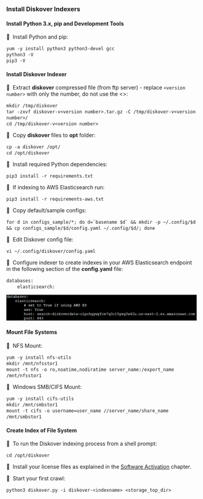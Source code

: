 
### Install Diskover Indexers

#### Install Python 3.x, pip and Development Tools

🔴 &nbsp;Install Python and pip:
```
yum -y install python3 python3-devel gcc
python3 -V
pip3 -V
```

#### Install Diskover Indexer

🔴 &nbsp;Extract **diskover** compressed file (from ftp server) - replace `<version number>` with only the number, do not use the <>:
```
mkdir /tmp/diskover
tar -zxvf diskover-v<version number>.tar.gz -C /tmp/diskover-v<version number>/
cd /tmp/diskover-v<version number>
```

🔴 &nbsp;Copy **diskover** files to **opt** folder:
```
cp -a diskover /opt/
cd /opt/diskover
```

🔴 &nbsp;Install required Python dependencies:
```
pip3 install -r requirements.txt
```

🔴 &nbsp;If indexing to AWS Elasticsearch run:
```
pip3 install -r requirements-aws.txt
```

🔴 &nbsp;Copy default/sample configs:
```
for d in configs_sample/*; do d=`basename $d` && mkdir -p ~/.config/$d && cp configs_sample/$d/config.yaml ~/.config/$d/; done
```

🔴 &nbsp;Edit Diskover config file:
```
vi ~/.config/diskover/config.yaml
```

🔴 &nbsp;Configure indexer to create indexes in your AWS Elasticsearch endpoint in the following section of the **config.yaml** file:
```
databases:
    elasticsearch:
```
![Image: Configure Indexer](images/image_aws_customer_deployment_diskover_indexers_config.png)

#### Mount File Systems

🔴 &nbsp;NFS Mount:
```
yum -y install nfs-utils
mkdir /mnt/nfsstor1
mount -t nfs -o ro,noatime,nodiratime server_name:/export_name /mnt/nfsstor1
```

🔴 &nbsp;Windows SMB/CIFS Mount:
```
yum -y install cifs-utils
mkdir /mnt/smbstor1
mount -t cifs -o username=user_name //server_name/share_name /mnt/smbstor1
```
#### Create Index of File System

🔴 &nbsp;To run the Diskover indexing process from a shell prompt:
```
cd /opt/diskover
```

🔴 &nbsp;Install your license files as explained in the [Software Activation](#software_activation) chapter.

🔴 &nbsp;Start your first crawl:
```
python3 diskover.py -i diskover-<indexname> <storage_top_dir>
```
